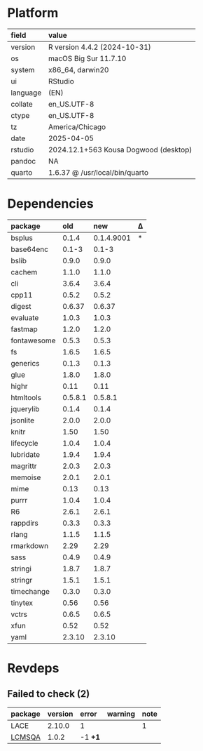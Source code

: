 # Platform

|field    |value                                 |
|:--------|:-------------------------------------|
|version  |R version 4.4.2 (2024-10-31)          |
|os       |macOS Big Sur 11.7.10                 |
|system   |x86_64, darwin20                      |
|ui       |RStudio                               |
|language |(EN)                                  |
|collate  |en_US.UTF-8                           |
|ctype    |en_US.UTF-8                           |
|tz       |America/Chicago                       |
|date     |2025-04-05                            |
|rstudio  |2024.12.1+563 Kousa Dogwood (desktop) |
|pandoc   |NA                                    |
|quarto   |1.6.37 @ /usr/local/bin/quarto        |

# Dependencies

|package     |old     |new        |Δ  |
|:-----------|:-------|:----------|:--|
|bsplus      |0.1.4   |0.1.4.9001 |*  |
|base64enc   |0.1-3   |0.1-3      |   |
|bslib       |0.9.0   |0.9.0      |   |
|cachem      |1.1.0   |1.1.0      |   |
|cli         |3.6.4   |3.6.4      |   |
|cpp11       |0.5.2   |0.5.2      |   |
|digest      |0.6.37  |0.6.37     |   |
|evaluate    |1.0.3   |1.0.3      |   |
|fastmap     |1.2.0   |1.2.0      |   |
|fontawesome |0.5.3   |0.5.3      |   |
|fs          |1.6.5   |1.6.5      |   |
|generics    |0.1.3   |0.1.3      |   |
|glue        |1.8.0   |1.8.0      |   |
|highr       |0.11    |0.11       |   |
|htmltools   |0.5.8.1 |0.5.8.1    |   |
|jquerylib   |0.1.4   |0.1.4      |   |
|jsonlite    |2.0.0   |2.0.0      |   |
|knitr       |1.50    |1.50       |   |
|lifecycle   |1.0.4   |1.0.4      |   |
|lubridate   |1.9.4   |1.9.4      |   |
|magrittr    |2.0.3   |2.0.3      |   |
|memoise     |2.0.1   |2.0.1      |   |
|mime        |0.13    |0.13       |   |
|purrr       |1.0.4   |1.0.4      |   |
|R6          |2.6.1   |2.6.1      |   |
|rappdirs    |0.3.3   |0.3.3      |   |
|rlang       |1.1.5   |1.1.5      |   |
|rmarkdown   |2.29    |2.29       |   |
|sass        |0.4.9   |0.4.9      |   |
|stringi     |1.8.7   |1.8.7      |   |
|stringr     |1.5.1   |1.5.1      |   |
|timechange  |0.3.0   |0.3.0      |   |
|tinytex     |0.56    |0.56       |   |
|vctrs       |0.6.5   |0.6.5      |   |
|xfun        |0.52    |0.52       |   |
|yaml        |2.3.10  |2.3.10     |   |

# Revdeps

## Failed to check (2)

|package |version |error     |warning |note |
|:-------|:-------|:---------|:-------|:----|
|LACE    |2.10.0  |1         |        |1    |
|[LCMSQA](failures.md#lcmsqa)|1.0.2   |-1 __+1__ |        |     |

